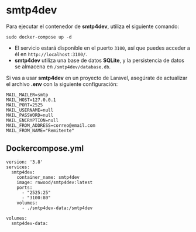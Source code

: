 # smtp4dev
Para ejecutar el contenedor de **smtp4dev**, utiliza el siguiente comando:
```
sudo docker-compose up -d
```
- El servicio estará disponible en el puerto `3100`, así que puedes acceder a él en `http://localhost:3100/`.
- **smtp4dev** utiliza una base de datos **SQLite**, y la persistencia de datos se almacena en `/smtp4dev/database.db`.

Si vas a usar **smtp4dev** en un proyecto de Laravel, asegúrate de actualizar el archivo **.env** con la siguiente configuración:

```
MAIL_MAILER=smtp
MAIL_HOST=127.0.0.1
MAIL_PORT=2525
MAIL_USERNAME=null
MAIL_PASSWORD=null
MAIL_ENCRYPTION=null
MAIL_FROM_ADDRESS=correo@email.com
MAIL_FROM_NAME="Remitente"
```
## Dockercompose.yml

```
version: '3.8'
services:
  smtp4dev:
    container_name: smtp4dev
    image: rnwood/smtp4dev:latest
    ports:
      - "2525:25"
      - "3100:80"
    volumes:
      - ./smtp4dev-data:/smtp4dev

volumes:
  smtp4dev-data:
```
